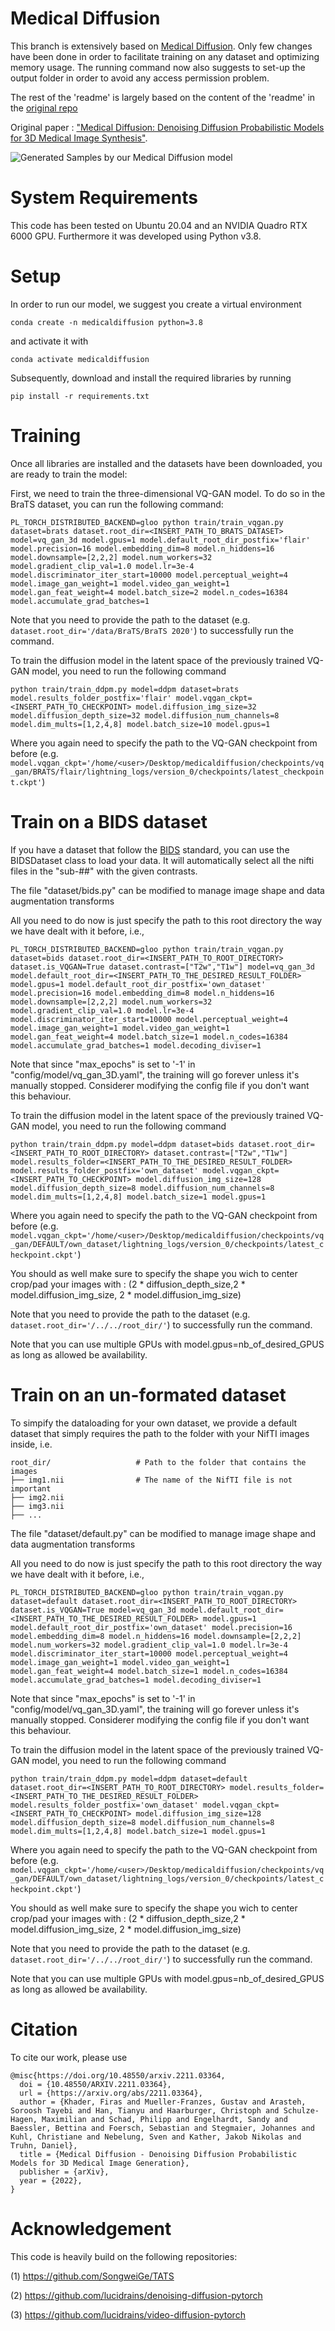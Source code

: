 # Medical Diffusion

This branch is extensively based on [Medical Diffusion](https://github.com/FirasGit/medicaldiffusion). Only few changes have been done in order to facilitate training on any dataset and optimizing memory usage. The running command now also suggests to set-up the output folder in order to avoid any access permission problem.

The rest of the 'readme' is largely based on the content of the 'readme' in the [original repo](https://github.com/FirasGit/medicaldiffusion)

Original paper : ["Medical Diffusion: Denoising Diffusion Probabilistic Models for 3D Medical Image Synthesis"](https://arxiv.org/abs/2211.03364).

![Generated Samples by our Medical Diffusion model](assets/generated_samples.gif)

# System Requirements
This code has been tested on Ubuntu 20.04 and an NVIDIA Quadro RTX 6000 GPU. Furthermore it was developed using Python v3.8.

# Setup
In order to run our model, we suggest you create a virtual environment 
```
conda create -n medicaldiffusion python=3.8
``` 
and activate it with 
```
conda activate medicaldiffusion
```
Subsequently, download and install the required libraries by running 
```
pip install -r requirements.txt
```

# Training
Once all libraries are installed and the datasets have been downloaded, you are ready to train the model:

First, we need to train the three-dimensional VQ-GAN model. To do so in the BraTS dataset, you can run the following command:

```
PL_TORCH_DISTRIBUTED_BACKEND=gloo python train/train_vqgan.py dataset=brats dataset.root_dir=<INSERT_PATH_TO_BRATS_DATASET> model=vq_gan_3d model.gpus=1 model.default_root_dir_postfix='flair' model.precision=16 model.embedding_dim=8 model.n_hiddens=16 model.downsample=[2,2,2] model.num_workers=32 model.gradient_clip_val=1.0 model.lr=3e-4 model.discriminator_iter_start=10000 model.perceptual_weight=4 model.image_gan_weight=1 model.video_gan_weight=1 model.gan_feat_weight=4 model.batch_size=2 model.n_codes=16384 model.accumulate_grad_batches=1 
```
Note that you need to provide the path to the dataset (e.g. ```dataset.root_dir='/data/BraTS/BraTS 2020'```) to successfully run the command.

To train the diffusion model in the latent space of the previously trained VQ-GAN model, you need to run the following command
```
python train/train_ddpm.py model=ddpm dataset=brats model.results_folder_postfix='flair' model.vqgan_ckpt=<INSERT_PATH_TO_CHECKPOINT> model.diffusion_img_size=32 model.diffusion_depth_size=32 model.diffusion_num_channels=8 model.dim_mults=[1,2,4,8] model.batch_size=10 model.gpus=1
```
Where you again need to specify the path to the VQ-GAN checkpoint from before (e.g. ```model.vqgan_ckpt='/home/<user>/Desktop/medicaldiffusion/checkpoints/vq_gan/BRATS/flair/lightning_logs/version_0/checkpoints/latest_checkpoint.ckpt'```)

# Train on a BIDS dataset
If you have a dataset that follow the [BIDS](https://bids.neuroimaging.io/) standard, you can use the BIDSDataset class to load your data. It will automatically select all the nifti files in the "sub-##" with the given contrasts.         

The file "dataset/bids.py" can be modified to manage image shape and data augmentation transforms

All you need to do now is just specify the path to this root directory the way we have dealt with it before, i.e.,

```
PL_TORCH_DISTRIBUTED_BACKEND=gloo python train/train_vqgan.py dataset=bids dataset.root_dir=<INSERT_PATH_TO_ROOT_DIRECTORY> dataset.is_VQGAN=True dataset.contrast=["T2w","T1w"] model=vq_gan_3d model.default_root_dir=<INSERT_PATH_TO_THE_DESIRED_RESULT_FOLDER> model.gpus=1 model.default_root_dir_postfix='own_dataset' model.precision=16 model.embedding_dim=8 model.n_hiddens=16 model.downsample=[2,2,2] model.num_workers=32 model.gradient_clip_val=1.0 model.lr=3e-4 model.discriminator_iter_start=10000 model.perceptual_weight=4 model.image_gan_weight=1 model.video_gan_weight=1 model.gan_feat_weight=4 model.batch_size=1 model.n_codes=16384 model.accumulate_grad_batches=1 model.decoding_diviser=1
```

Note that since "max_epochs" is set to '-1' in "config/model/vq_gan_3D.yaml", the training will go forever unless it's manually stopped. Considerer modifying the config file if you don't want this behaviour.

To train the diffusion model in the latent space of the previously trained VQ-GAN model, you need to run the following command
```
python train/train_ddpm.py model=ddpm dataset=bids dataset.root_dir=<INSERT_PATH_TO_ROOT_DIRECTORY> dataset.contrast=["T2w","T1w"] model.results_folder=<INSERT_PATH_TO_THE_DESIRED_RESULT_FOLDER> model.results_folder_postfix='own_dataset' model.vqgan_ckpt=<INSERT_PATH_TO_CHECKPOINT> model.diffusion_img_size=128 model.diffusion_depth_size=8 model.diffusion_num_channels=8 model.dim_mults=[1,2,4,8] model.batch_size=1 model.gpus=1
```
Where you again need to specify the path to the VQ-GAN checkpoint from before (e.g. ```model.vqgan_ckpt='/home/<user>/Desktop/medicaldiffusion/checkpoints/vq_gan/DEFAULT/own_dataset/lightning_logs/version_0/checkpoints/latest_checkpoint.ckpt'```)

You should as well make sure to specify the shape you wich to center crop/pad your images with : (2 * diffusion_depth_size,2 * model.diffusion_img_size, 2 * model.diffusion_img_size)

Note that you need to provide the path to the dataset (e.g. ```dataset.root_dir='/../../root_dir/'```) to successfully run the command.

Note that you can use multiple GPUs with model.gpus=nb_of_desired_GPUS as long as allowed be availability.


# Train on an un-formated dataset
To simpify the dataloading for your own dataset, we provide a default dataset that simply requires the path to the folder with your NifTI images inside, i.e.

    root_dir/					# Path to the folder that contains the images
    ├── img1.nii                # The name of the NifTI file is not important
    ├── img2.nii                    
    ├── img3.nii                     
    ├── ...                    

The file "dataset/default.py" can be modified to manage image shape and data augmentation transforms

All you need to do now is just specify the path to this root directory the way we have dealt with it before, i.e.,

```
PL_TORCH_DISTRIBUTED_BACKEND=gloo python train/train_vqgan.py dataset=default dataset.root_dir=<INSERT_PATH_TO_ROOT_DIRECTORY> dataset.is_VQGAN=True model=vq_gan_3d model.default_root_dir=<INSERT_PATH_TO_THE_DESIRED_RESULT_FOLDER> model.gpus=1 model.default_root_dir_postfix='own_dataset' model.precision=16 model.embedding_dim=8 model.n_hiddens=16 model.downsample=[2,2,2] model.num_workers=32 model.gradient_clip_val=1.0 model.lr=3e-4 model.discriminator_iter_start=10000 model.perceptual_weight=4 model.image_gan_weight=1 model.video_gan_weight=1 model.gan_feat_weight=4 model.batch_size=1 model.n_codes=16384 model.accumulate_grad_batches=1 model.decoding_diviser=1
```

Note that since "max_epochs" is set to '-1' in "config/model/vq_gan_3D.yaml", the training will go forever unless it's manually stopped. Considerer modifying the config file if you don't want this behaviour.

To train the diffusion model in the latent space of the previously trained VQ-GAN model, you need to run the following command
```
python train/train_ddpm.py model=ddpm dataset=default dataset.root_dir=<INSERT_PATH_TO_ROOT_DIRECTORY> model.results_folder=<INSERT_PATH_TO_THE_DESIRED_RESULT_FOLDER> model.results_folder_postfix='own_dataset' model.vqgan_ckpt=<INSERT_PATH_TO_CHECKPOINT> model.diffusion_img_size=128 model.diffusion_depth_size=8 model.diffusion_num_channels=8 model.dim_mults=[1,2,4,8] model.batch_size=1 model.gpus=1
```
Where you again need to specify the path to the VQ-GAN checkpoint from before (e.g. ```model.vqgan_ckpt='/home/<user>/Desktop/medicaldiffusion/checkpoints/vq_gan/DEFAULT/own_dataset/lightning_logs/version_0/checkpoints/latest_checkpoint.ckpt'```)

You should as well make sure to specify the shape you wich to center crop/pad your images with : (2 * diffusion_depth_size,2 * model.diffusion_img_size, 2 * model.diffusion_img_size)

Note that you need to provide the path to the dataset (e.g. ```dataset.root_dir='/../../root_dir/'```) to successfully run the command.

Note that you can use multiple GPUs with model.gpus=nb_of_desired_GPUS as long as allowed be availability.


# Citation
To cite our work, please use
```
@misc{https://doi.org/10.48550/arxiv.2211.03364,
  doi = {10.48550/ARXIV.2211.03364},
  url = {https://arxiv.org/abs/2211.03364},
  author = {Khader, Firas and Mueller-Franzes, Gustav and Arasteh, Soroosh Tayebi and Han, Tianyu and Haarburger, Christoph and Schulze-Hagen, Maximilian and Schad, Philipp and Engelhardt, Sandy and Baessler, Bettina and Foersch, Sebastian and Stegmaier, Johannes and Kuhl, Christiane and Nebelung, Sven and Kather, Jakob Nikolas and Truhn, Daniel},
  title = {Medical Diffusion - Denoising Diffusion Probabilistic Models for 3D Medical Image Generation},
  publisher = {arXiv},
  year = {2022},
}
```


# Acknowledgement
This code is heavily build on the following repositories:

(1) https://github.com/SongweiGe/TATS

(2) https://github.com/lucidrains/denoising-diffusion-pytorch

(3) https://github.com/lucidrains/video-diffusion-pytorch
